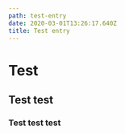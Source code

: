 ```yaml
---
path: test-entry
date: 2020-03-01T13:26:17.640Z
title: Test entry
---
```

# Test

## Test test

### Test test test
